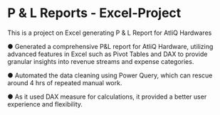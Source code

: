 # P  & L Reports - Excel-Project
This is a project on Excel generating P & L Report for AtliQ Hardwares

●	Generated a comprehensive P&L report for AtliQ Hardware, utilizing advanced features in Excel such as Pivot Tables and DAX to provide granular insights into revenue streams and expense categories.

●	Automated the data cleaning using Power Query, which can rescue around 4 hrs of repeated manual work.

●	As it used DAX measure for calculations, it provided a better user experience and flexibility.
